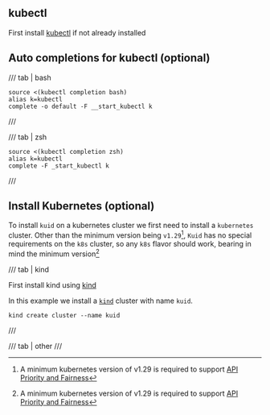 <script type="text/javascript" src="https://viewer.diagrams.net/js/viewer-static.min.js" async></script>

## kubectl

First install [kubectl][kubectl] if not already installed

## Auto completions for kubectl (optional)

/// tab | bash

```
source <(kubectl completion bash)
alias k=kubectl
complete -o default -F __start_kubectl k
```
///

/// tab | zsh
```
source <(kubectl completion zsh)
alias k=kubectl
complete -F _start_kubectl k
```
///

## Install Kubernetes (optional)

To install `kuid` on a kubernetes cluster we first need to install a `kubernetes` cluster. 
Other than the minimum version being `v1.29`[^1], `Kuid` has no special requirements on the `k8s` cluster, so any `k8s` flavor should work, bearing in mind the minimum version[^1] 

/// tab | kind

First install kind using [kind][kind-install]

In this example we install a [`kind`][kind] cluster with name `kuid`. 

```
kind create cluster --name kuid
```
///

/// tab | other
///


[kind-install]: https://kind.sigs.k8s.io/docs/user/quick-start/#installation
[kind]: https://kind.sigs.k8s.io/
[kubectl]: https://kubernetes.io/docs/tasks/tools/

[^1]: A minimum kubernetes version of v1.29 is required to support [API Priority and Fairness](https://kubernetes.io/docs/concepts/cluster-administration/flow-control/)